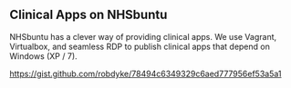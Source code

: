 ## Clinical Apps on NHSbuntu

NHSbuntu has a clever way of providing clinical apps. We use Vagrant, Virtualbox, and seamless RDP to publish clinical apps that depend on Windows (XP / 7).

https://gist.github.com/robdyke/78494c6349329c6aed777956ef53a5a1

